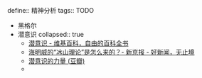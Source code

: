 define:: 精神分析
tags:: TODO

- 黑格尔
- 潜意识
  collapsed:: true
  - [潜意识 - 维基百科，自由的百科全书](https://zh.wikipedia.org/wiki/%E6%BD%9B%E6%84%8F%E8%AD%98)
  - [海明威的“冰山理论”是怎么来的？- 新京报 - 好新闻，无止境](https://www.bjnews.com.cn/detail/157847140014623.html)
  - [潜意识的力量 (豆瓣)](https://book.douban.com/subject/4159343/)
  -